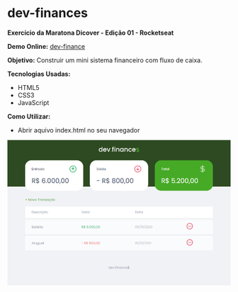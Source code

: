 # dev-finances
**Exercício da Maratona Dicover - Edição 01 - Rocketseat**

**Demo Online:** [dev-finance](https://github.com/Rafae1Menezes)

**Objetivo:** Construir um mini sistema financeiro com fluxo de caixa.

**Tecnologias Usadas:**
* HTML5
* CSS3
* JavaScript

**Como Utilizar:**
* Abrir aquivo index.html no seu navegador

![screenshot](./assets/screenshot.jpg)